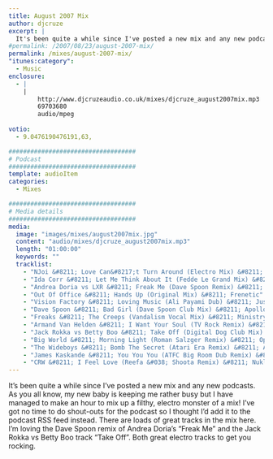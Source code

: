 ```yaml
---
title: August 2007 Mix
author: djcruze
excerpt: |
  It's been quite a while since I've posted a new mix and any new podcasts. As you all know, my new baby is keeping me rather busy but I have managed to make an hour to mix up a filthy, electro monster of a mix! I've got no time to do shout-outs for the podcast so I thought I'd add it to the podcast feed instead. So get the mix downloaded and play it loud!  
#permalink: /2007/08/23/august-2007-mix/
permalink: /mixes/august-2007-mix/
"itunes:category":
  - Music
enclosure:
  - |
    |
        http://www.djcruzeaudio.co.uk/mixes/djcruze_august2007mix.mp3
        69703680
        audio/mpeg
        
votio:
  - 9.0476190476191,63,

###################################
# Podcast
###################################
template: audioItem
categories:
  - Mixes

###################################
# Media details
###################################
media:
  image: "images/mixes/august2007mix.jpg"
  content: "audio/mixes/djcruze_august2007mix.mp3"
  length: "01:00:00"
  keywords: ""
  tracklist:
    - "NJoi &#8211; Love Can&#8217;t Turn Around (Electro Mix) &#8211; New Black Records"
    - "Ida Corr &#8211; Let Me Think About It (Fedde Le Grand Mix) &#8211; Data"
    - "Andrea Doria vs LXR &#8211; Freak Me (Dave Spoon Remix) &#8211; GI Recordings"
    - "Out Of Office &#8211; Hands Up (Original Mix) &#8211; Frenetic"
    - "Vision Factory &#8211; Loving Music (Ali Payami Dub) &#8211; Just For Fun Records"
    - "Dave Spoon &#8211; Bad Girl (Dave Spoon Club Mix) &#8211; Apollo"
    - "Freaks &#8211; The Creeps (Vandalism Vocal Mix) &#8211; Ministry"
    - "Armand Van Helden &#8211; I Want Your Soul (TV Rock Remix) &#8211; Southern Fried Records"
    - "Jack Rokka vs Betty Boo &#8211; Take Off (Digital Dog Club Mix) &#8211; Gusto"
    - "Big World &#8211; Morning Light (Roman Salzger Remix) &#8211; Opaque"
    - "The Wideboys &#8211; Bomb The Secret (Atari Era Remix) &#8211; AATW"
    - "James Kaskande &#8211; You You You (ATFC Big Room Dub Remix) &#8211; AATW"
    - "CRW &#8211; I Feel Love (Reefa &#038; Shoota Remix) &#8211; Nukleuz Records"
---
```


It&#8217;s been quite a while since I&#8217;ve posted a new mix and any new podcasts. As you all know, my new baby is keeping me rather busy but I have managed to make an hour to mix up a filthy, electro monster of a mix! I&#8217;ve got no time to do shout-outs for the podcast so I thought I&#8217;d add it to the podcast RSS feed instead. There are loads of great tracks in the mix here. I&#8217;m loving the Dave Spoon remix of Andrea Doria&#8217;s &#8220;Freak Me&#8221; and the Jack Rokka vs Betty Boo track &#8220;Take Off&#8221;. Both great electro tracks to get you rocking.
